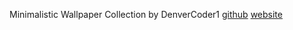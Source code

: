 Minimalistic Wallpaper Collection by DenverCoder1
[github](https://github.com/DenverCoder1/minimalistic-wallpaper-collection/)
[website](https://minimalistic-wallpaper.demolab.com/)
